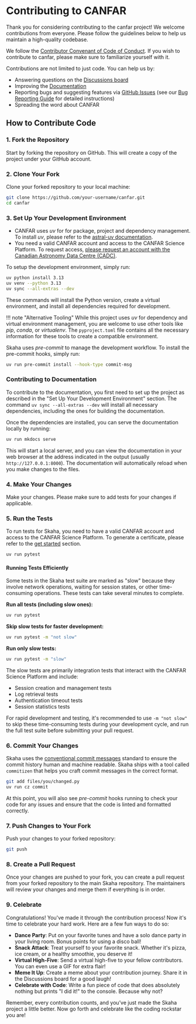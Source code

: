 # Contributing to CANFAR

Thank you for considering contributing to the canfar project! We welcome contributions from everyone. Please follow the guidelines below to help us maintain a high-quality codebase.

We follow the [Contributor Convenant of Code of Conduct](https://github.com/opencadc/canfar/blob/main/CODE_OF_CONDUCT.md). If you wish to contribute to canfar, please make sure to familiarize yourself with it.

Contributions are not limited to just code. You can help us by:

- Answering questions on the [Discussions board](https://github.com/opencadc/canfar/discussions)
- Improving the [Documentation](https://github.com/opencadc/canfar/tree/main/docs)
- Reporting bugs and suggesting features via [GitHub Issues](https://github.com/opencadc/canfar/issues) (see our [Bug Reporting Guide](https://opencadc.github.io/canfar/bug-reports/) for detailed instructions)
- Spreading the word about CANFAR

## How to Contribute Code

### 1. Fork the Repository

Start by forking the repository on GitHub. This will create a copy of the project under your GitHub account.

### 2. Clone Your Fork

Clone your forked repository to your local machine:

```bash
git clone https://github.com/your-username/canfar.git
cd canfar
```

### 3. Set Up Your Development Environment

- CANFAR uses *uv* for for package, project and dependency management. To install *uv*, please refer to the [astral-uv documentation](https://docs.astral.sh/uv/getting-started/installation/).
- You need a valid CANFAR account and access to the CANFAR Science Platform. To request access, [please request an account with the Canadian Astronomy Data Centre (CADC)](https://www.cadc-ccda.hia-iha.nrc-cnrc.gc.ca/en/auth/request.html).

To setup the development environment, simply run:

```bash
uv python install 3.13
uv venv --python 3.13
uv sync --all-extras --dev
```

These commands will install the Python version, create a virtual environment, and install all dependencies required for development.

!!! note "Alternative Tooling"
    While this project uses *uv* for dependency and virtual environment management, you are welcome to use other tools like *pip*, *conda*, or *virtualenv*. The `pyproject.toml` file contains all the necessary information for these tools to create a compatible environment.

Skaha uses *pre-commit* to manage the development workflow. To install the pre-commit hooks, simply run:

```bash
uv run pre-commit install --hook-type commit-msg
```

### Contributing to Documentation

To contribute to the documentation, you first need to set up the project as described in the "Set Up Your Development Environment" section. The command `uv sync --all-extras --dev` will install all necessary dependencies, including the ones for building the documentation.

Once the dependencies are installed, you can serve the documentation locally by running:

```bash
uv run mkdocs serve
```

This will start a local server, and you can view the documentation in your web browser at the address indicated in the output (usually `http://127.0.0.1:8000`). The documentation will automatically reload when you make changes to the files.

### 4. Make Your Changes

Make your changes. Please make sure to add tests for your changes if applicable.

### 5. Run the Tests

To run tests for Skaha, you need to have a valid CANFAR account and access to the CANFAR Science Platform. To generate a certificate, please refer to the [get started](client/get-started.md) section.

```bash
uv run pytest
```

#### Running Tests Efficiently

Some tests in the Skaha test suite are marked as "slow" because they involve network operations, waiting for session states, or other time-consuming operations. These tests can take several minutes to complete.

**Run all tests (including slow ones):**
```bash
uv run pytest
```

**Skip slow tests for faster development:**
```bash
uv run pytest -m "not slow"
```

**Run only slow tests:**
```bash
uv run pytest -m "slow"
```

The slow tests are primarily integration tests that interact with the CANFAR Science Platform and include:
- Session creation and management tests
- Log retrieval tests
- Authentication timeout tests
- Session statistics tests

For rapid development and testing, it's recommended to use `-m "not slow"` to skip these time-consuming tests during your development cycle, and run the full test suite before submitting your pull request.

### 6. Commit Your Changes

Skaha uses the [conventional commit messages](https://www.conventionalcommits.org/en/v1.0.0/) standard to ensure the commit history human and machine readable. Skaha ships with a tool called `commitizen` that helps you craft commit messages in the correct format.

```bash
git add files/you/changed.py
uv run cz commit
```

At this point, you will also see *pre-commit* hooks running to check your code for any issues and ensure that the code is linted and formatted correctly.

### 7. Push Changes to Your Fork

Push your changes to your forked repository:

```bash
git push
```

### 8. Create a Pull Request

Once your changes are pushed to your fork, you can create a pull request from your forked repository to the main Skaha repository. The maintainers will review your changes and merge them if everything is in order.

### 9. Celebrate

Congratulations! You've made it through the contribution process! Now it's time to celebrate your hard work. Here are a few fun ways to do so:

- **Dance Party**: Put on your favorite tunes and have a solo dance party in your living room. Bonus points for using a disco ball!
- **Snack Attack**: Treat yourself to your favorite snack. Whether it's pizza, ice cream, or a healthy smoothie, you deserve it!
- **Virtual High-Five**: Send a virtual high-five to your fellow contributors. You can even use a GIF for extra flair!
- **Meme It Up**: Create a meme about your contribution journey. Share it in the Discussions board for a good laugh!
- **Celebrate with Code**: Write a fun piece of code that does absolutely nothing but prints "I did it!" to the console. Because why not?

Remember, every contribution counts, and you’ve just made the Skaha project a little better. Now go forth and celebrate like the coding rockstar you are!
